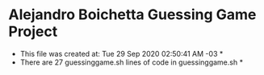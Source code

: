 # Alejandro Boichetta Guessing Game Project #
* This file was created at: Tue 29 Sep 2020 02:50:41 AM -03 *
* There are 27 guessinggame.sh lines of code in guessinggame.sh *
